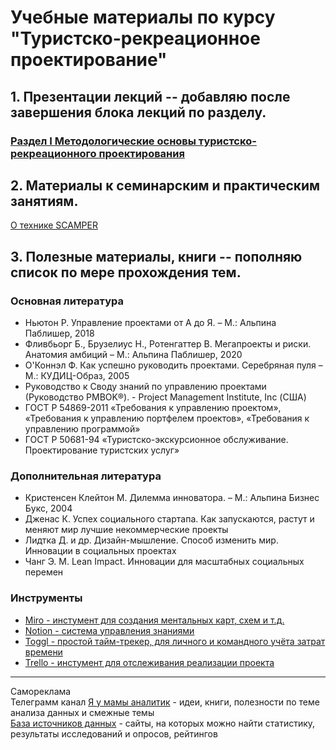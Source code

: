 # Учебные материалы по курсу "Туристско-рекреационное проектирование"  
## 1. Презентации лекций -- добавляю после завершения блока лекций по разделу.   
### [Раздел I Методологические основы туристско-рекреационного проектирования](https://github.com/SergeyZayakin/course_trd/blob/main/%D0%A2%D1%83%D1%80%D0%B8%D1%81%D1%82%D1%81%D0%BA%D0%BE-%20%D1%80%D0%B5%D0%BA%D1%80%D0%B5%D0%B0%D1%86%D0%B8%D0%BE%D0%BD%D0%BD%D0%BE%D0%B5%20%20%D0%BF%D1%80%D0%B5%D0%BA%D1%82%D0%B8%D1%80%D0%BE%D0%B2%D0%B0%D0%BD%D0%B8%D0%B5%20%D0%A71%20%D1%821-3.pdf)
## 2.  Материалы к семинарским и практическим занятиям.  
[О технике SCAMPER](https://vc.ru/life/174700-tehnika-scamper-kak-reshat-problemy-v-biznese-dazhe-esli-sovershenno-ne-umeesh-eto-delat)  
## 3.  Полезные материалы, книги -- пополняю список по мере прохождения тем.   
### Основная литература
* Ньютон Р. Управление проектами от А до Я. – М.: Альпина Паблишер, 2018   
* Фливбьорг Б., Брузелиус Н., Ротенгаттер В. Мегапроекты и риски. Анатомия амбиций – М.: Альпина Паблишер, 2020   
* О'Коннэл Ф. Как успешно руководить проектами. Серебряная пуля – М.: КУДИЦ-Образ, 2005   
* Руководство к Своду знаний по управлению проектами (Руководство PMBOK®). - Project Management Institute, Inc (США)   
* ГОСТ Р 54869-2011 «Требования к управлению проектом», «Требования к управлению портфелем проектов», «Требования к управлению программой»   
* ГОСТ Р 50681-94 «Туристско-экскурсионное обслуживание. Проектирование туристских услуг»
### Дополнительная литература
* Кристенсен Клейтон М. Дилемма инноватора. – М.: Альпина Бизнес Букс, 2004   
* Дженас К. Успех социального стартапа. Как запускаются, растут и меняют мир лучшие некоммерческие проекты   
* Лидтка Д. и др. Дизайн-мышление. Способ изменить мир. Инновации в социальных проектах   
* Чанг Э. М. Lean Impact. Инновации для масштабных социальных перемен   
### Инструменты
* [Miro - инстумент для создания ментальных карт, схем и т.д.](https://miro.com/)
* [Notion - система управления знаниями](https://www.notion.so/)
* [Toggl  - простой тайм-трекер, для личного и командного учёта затрат времени](https://toggl.com/)
* [Trello - инстумент для отслеживания реализации проекта](https://trello.com/)
     
         
            
---     
Самореклама   
Телеграмм канал [Я у мамы аналитик](https://t.me/momsanalytics) - идеи, книги, полезности по теме анализа данных и смежные темы   
[База источников данных](https://star-origami-326.notion.site/6bccaa6957c6468a8ce1e9285e246103?v=e03d6dda45094bf6a247b898afda9e73) - cайты, на которых можно найти статистику, результаты исследований и опросов, рейтингов
